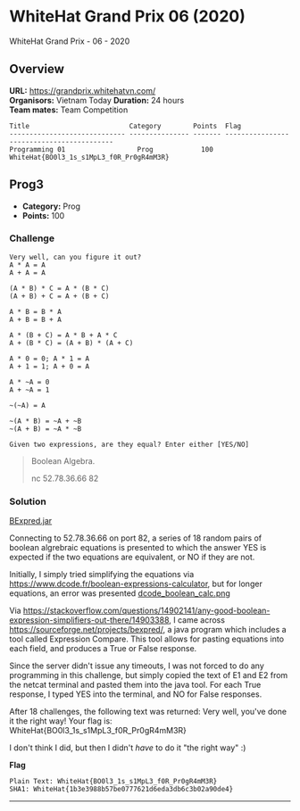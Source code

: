 # WhiteHat Grand Prix 06 (2020)
WhiteHat Grand Prix - 06 - 2020

## Overview

**URL:** https://grandprix.whitehatvn.com/  
**Organisors:** Vietnam Today
**Duration:** 24 hours  
**Team mates:** Team Competition  

```
Title                         Category        Points  Flag
----------------------------- --------------- ------- ------------------------------------------
Programming 01                  Prog            100    WhiteHat{BO0l3_1s_s1MpL3_f0R_Pr0gR4mM3R}
```
## Prog3

* **Category:** Prog
* **Points:** 100

### Challenge

```
Very well, can you figure it out?
A * A = A
A + A = A

(A * B) * C = A * (B * C)
(A + B) + C = A + (B + C)

A * B = B * A
A + B = B + A

A * (B + C) = A * B + A * C
A + (B * C) = (A + B) * (A + C)

A * 0 = 0; A * 1 = A
A + 1 = 1; A + 0 = A

A * ~A = 0
A + ~A = 1

~(~A) = A

~(A * B) = ~A + ~B
~(A + B) = ~A * ~B

Given two expressions, are they equal? Enter either [YES/NO]
```

> Boolean Algebra.
>
> nc 52.78.36.66 82



### Solution

[BExpred.jar](/WhiteHat2020/BExpred.jar)

Connecting to 52.78.36.66 on port 82, a series of 18 random pairs of boolean algrebraic equations is presented to which the answer YES is expected if the two equations are equivalent, or NO if they are not.

Initially, I simply tried simplifying the equations via https://www.dcode.fr/boolean-expressions-calculator, but for longer equations, an error was presented [dcode_boolean_calc.png](WhiteHat2020/dcode_boolean_calc.png)

Via https://stackoverflow.com/questions/14902141/any-good-boolean-expression-simplifiers-out-there/14903388, I came across https://sourceforge.net/projects/bexpred/, a java program which includes a tool called Expression Compare.  This tool allows for pasting equations into each field, and produces a True or False response.

Since the server didn't issue any timeouts, I was not forced to do any programming in this challenge, but simply copied the text of E1 and E2 from the netcat terminal and pasted them into the java tool.  For each True response, I typed YES into the terminal, and NO for False responses.

After 18 challenges, the following text was returned: 
Very well, you've done it the right way! Your flag is: WhiteHat{BO0l3_1s_s1MpL3_f0R_Pr0gR4mM3R}

I don't think I did, but then I didn't *have* to do it "the right way" :)


**Flag**
```
Plain Text: WhiteHat{BO0l3_1s_s1MpL3_f0R_Pr0gR4mM3R}
SHA1: WhiteHat{1b3e3988b57be0777621d6eda3db6c3b02a90de4}
```
---

